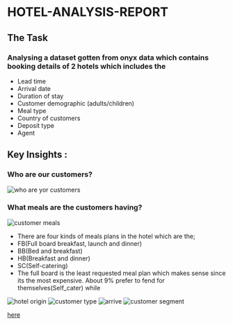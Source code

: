 # HOTEL-ANALYSIS-REPORT
## The Task
### Analysing a dataset gotten from onyx data which contains booking details of 2 hotels which includes the
* Lead time
* Arrival date
* Duration of stay
* Customer demographic (adults/children)
* Meal type
* Country of customers 
* Deposit type
* Agent
## Key Insights : 
### Who are our customers?
![who are yor customers](https://github.com/vickkycodes/HOTEL-ANALYSIS-/assets/103611857/949c1d7c-ecdb-41e0-bc87-9ed1d5f691b1)
### What meals are the customers having?
![customer meals](https://github.com/vickkycodes/HOTEL-ANALYSIS-/assets/103611857/9dd3b7a5-603c-448d-8767-3592a9bdfe2d)
* There are four kinds of meals plans in the hotel which are the;
* FB(Full board breakfast, launch and dinner)
* BB(Bed and breakfast)
* HB(Breakfast and dinner)
* SC(Self-catering)
* The full board is the least requested meal plan which makes sense since its the most expensive. About 9% prefer to fend for themselves(Self_cater) while  

![hotel origin](https://github.com/vickkycodes/HOTEL-ANALYSIS-/assets/103611857/7c331501-7808-4e1e-b124-0a410a3030f0)
![customer type](https://github.com/vickkycodes/HOTEL-ANALYSIS-/assets/103611857/d8a080d5-e19f-447e-adf0-7410249ff687)
![arrive](https://github.com/vickkycodes/HOTEL-ANALYSIS-/assets/103611857/b2d5b5e1-ae4c-46ef-bf57-053263b2b3a9)
![customer segment](https://github.com/vickkycodes/HOTEL-ANALYSIS-/assets/103611857/92f19e15-beb7-4d7a-997a-a7b0c4efcaa0)












[here](https://app.powerbi.com/view?r=eyJrIjoiMDVkMWY2NzgtZTI5Zi00MTBjLThkMDUtYTY2ZmJhYWI4ZTgzIiwidCI6ImRjZjEzZWE4LWQ5YjUtNGQxNS05NDg4LTQ5ZWI1OTJmNGYzOSIsImMiOjh9)

